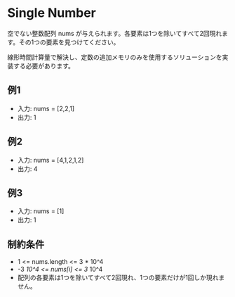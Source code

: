 # Single Number

空でない整数配列 nums が与えられます。各要素は1つを除いてすべて2回現れます。その1つの要素を見つけてください。

線形時間計算量で解決し、定数の追加メモリのみを使用するソリューションを実装する必要があります。

## 例1

- 入力: nums = [2,2,1]
- 出力: 1

## 例2

- 入力: nums = [4,1,2,1,2]
- 出力: 4

## 例3

- 入力: nums = [1]
- 出力: 1

## 制約条件

- 1 <= nums.length <= 3 * 10^4
- -3 *10^4 <= nums[i] <= 3* 10^4
- 配列の各要素は1つを除いてすべて2回現れ、1つの要素だけが1回しか現れません。
